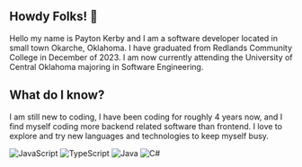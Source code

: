 ## Howdy Folks! 👋
Hello my name is Payton Kerby and I am a software developer located in small town Okarche, Oklahoma. I have graduated from Redlands Community College in December of 2023. I am now currently attending the University of Central Oklahoma majoring in Software Engineering.

## What do I know?
I am still new to coding, I have been coding for roughly 4 years now, and I find myself coding more backend related software than frontend. I love to explore and try new languages and technologies to keep myself busy.

![JavaScript](https://img.shields.io/badge/javascript-%23323330.svg?style=for-the-badge)
![TypeScript](https://img.shields.io/badge/typescript-%23007ACC.svg?style=for-the-badge)
![Java](https://img.shields.io/badge/java-%23ED8B00.svg?style=for-the-badge)
![C#](https://img.shields.io/badge/c%23-%23239120.svg?style=for-the-badge)
